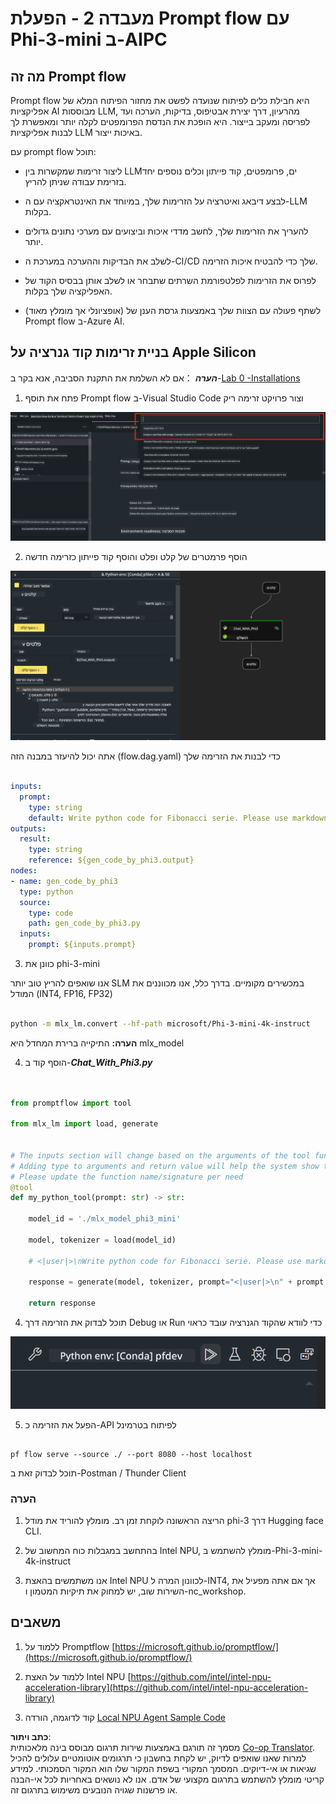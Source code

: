 <!--
CO_OP_TRANSLATOR_METADATA:
{
  "original_hash": "3dbbf568625b1ee04b354c2dc81d3248",
  "translation_date": "2025-05-09T19:40:15+00:00",
  "source_file": "md/02.Application/02.Code/Phi3/VSCodeExt/HOL/Apple/02.PromptflowWithMLX.md",
  "language_code": "he"
}
-->
# **מעבדה 2 - הפעלת Prompt flow עם Phi-3-mini ב-AIPC**

## **מה זה Prompt flow**

Prompt flow היא חבילת כלים לפיתוח שנועדה לפשט את מחזור הפיתוח המלא של אפליקציות AI מבוססות LLM, מהרעיון, דרך יצירת אבטיפוס, בדיקות, הערכה ועד לפריסה ומעקב בייצור. היא הופכת את הנדסת הפרומפטים לקלה יותר ומאפשרת לך לבנות אפליקציות LLM באיכות ייצור.

עם prompt flow תוכל:

- ליצור זרימות שמקשרות בין LLMים, פרומפטים, קוד פייתון וכלים נוספים יחד בזרימת עבודה שניתן להריץ.

- לבצע דיבאג ואיטרציה על הזרימות שלך, במיוחד את האינטראקציה עם ה-LLM בקלות.

- להעריך את הזרימות שלך, לחשב מדדי איכות וביצועים עם מערכי נתונים גדולים יותר.

- לשלב את הבדיקות וההערכה במערכת ה-CI/CD שלך כדי להבטיח איכות הזרימה.

- לפרוס את הזרימות לפלטפורמת השרתים שתבחר או לשלב אותן בבסיס הקוד של האפליקציה שלך בקלות.

- (אופציונלי אך מומלץ מאוד) לשתף פעולה עם הצוות שלך באמצעות גרסת הענן של Prompt flow ב-Azure AI.



## **בניית זרימות קוד גנרציה על Apple Silicon**

***הערה*** ：אם לא השלמת את התקנת הסביבה, אנא בקר ב-[Lab 0 -Installations](./01.Installations.md)

1. פתח את תוסף Prompt flow ב-Visual Studio Code וצור פרויקט זרימה ריק

![create](../../../../../../../../../translated_images/pf_create.d6172d8277a78a7fa82cd6ff727ed44e037fa78b662f1f62d5963f36d712d229.he.png)

2. הוסף פרמטרים של קלט ופלט והוסף קוד פייתון כזרימה חדשה

![flow](../../../../../../../../../translated_images/pf_flow.d5646a323fb7f444c0b98b4521057a592325c583e7ba18bc31500bc0415e9ef3.he.png)


אתה יכול להיעזר במבנה הזה (flow.dag.yaml) כדי לבנות את הזרימה שלך

```yaml

inputs:
  prompt:
    type: string
    default: Write python code for Fibonacci serie. Please use markdown as output
outputs:
  result:
    type: string
    reference: ${gen_code_by_phi3.output}
nodes:
- name: gen_code_by_phi3
  type: python
  source:
    type: code
    path: gen_code_by_phi3.py
  inputs:
    prompt: ${inputs.prompt}


```

3. כוונן את phi-3-mini

אנו שואפים להריץ טוב יותר SLM במכשירים מקומיים. בדרך כלל, אנו מכווננים את המודל (INT4, FP16, FP32)


```bash

python -m mlx_lm.convert --hf-path microsoft/Phi-3-mini-4k-instruct

```

**הערה:** התיקייה ברירת המחדל היא mlx_model 

4. הוסף קוד ב-***Chat_With_Phi3.py***


```python


from promptflow import tool

from mlx_lm import load, generate


# The inputs section will change based on the arguments of the tool function, after you save the code
# Adding type to arguments and return value will help the system show the types properly
# Please update the function name/signature per need
@tool
def my_python_tool(prompt: str) -> str:

    model_id = './mlx_model_phi3_mini'

    model, tokenizer = load(model_id)

    # <|user|>\nWrite python code for Fibonacci serie. Please use markdown as output<|end|>\n<|assistant|>

    response = generate(model, tokenizer, prompt="<|user|>\n" + prompt  + "<|end|>\n<|assistant|>", max_tokens=2048, verbose=True)

    return response


```

4. תוכל לבדוק את הזרימה דרך Debug או Run כדי לוודא שהקוד הגנרציה עובד כראוי

![RUN](../../../../../../../../../translated_images/pf_run.d918637dc00f61e9bdeec37d4cc9646f77d270ac9203bcce13569f3157202b6e.he.png)

5. הפעל את הזרימה כ-API לפיתוח בטרמינל

```

pf flow serve --source ./ --port 8080 --host localhost   

```

תוכל לבדוק זאת ב-Postman / Thunder Client


### **הערה**

1. הריצה הראשונה לוקחת זמן רב. מומלץ להוריד את מודל phi-3 דרך Hugging face CLI.

2. בהתחשב במגבלות כוח המחשוב של Intel NPU, מומלץ להשתמש ב-Phi-3-mini-4k-instruct

3. אנו משתמשים בהאצת Intel NPU לכוונון המרה ל-INT4, אך אם אתה מפעיל את השירות שוב, יש למחוק את תיקיות המטמון ו-nc_workshop.



## **משאבים**

1. ללמוד על Promptflow [https://microsoft.github.io/promptflow/](https://microsoft.github.io/promptflow/)

2. ללמוד על האצת Intel NPU [https://github.com/intel/intel-npu-acceleration-library](https://github.com/intel/intel-npu-acceleration-library)

3. קוד לדוגמה, הורדה [Local NPU Agent Sample Code](../../../../../../../../../code/07.Lab/01/AIPC/local-npu-agent)

**כתב ויתור**:  
מסמך זה תורגם באמצעות שירות תרגום מבוסס בינה מלאכותית [Co-op Translator](https://github.com/Azure/co-op-translator). למרות שאנו שואפים לדיוק, יש לקחת בחשבון כי תרגומים אוטומטיים עלולים להכיל שגיאות או אי-דיוקים. המסמך המקורי בשפת המקור שלו הוא המקור הסמכותי. למידע קריטי מומלץ להשתמש בתרגום מקצועי של אדם. אנו לא נושאים באחריות לכל אי-הבנה או פרשנות שגויה הנובעים משימוש בתרגום זה.